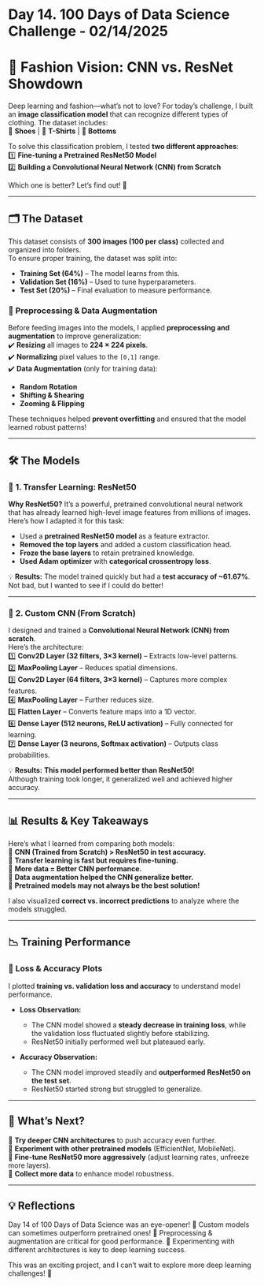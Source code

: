 # Day 14. 100 Days of Data Science Challenge - 02/14/2025

# 👕 Fashion Vision: CNN vs. ResNet Showdown  

Deep learning and fashion—what’s not to love? For today’s challenge, I built an **image classification model** that can recognize different types of clothing. The dataset includes:  
👟 **Shoes** | 👚 **T-Shirts** | 👖 **Bottoms**  

To solve this classification problem, I tested **two different approaches**:  
1️⃣ **Fine-tuning a Pretrained ResNet50 Model**  
2️⃣ **Building a Convolutional Neural Network (CNN) from Scratch**  

Which one is better? Let’s find out! 🚀  

---

## 🗂 The Dataset  
This dataset consists of **300 images (100 per class)** collected and organized into folders.  
To ensure proper training, the dataset was split into:  
- **Training Set (64%)** – The model learns from this.  
- **Validation Set (16%)** – Used to tune hyperparameters.  
- **Test Set (20%)** – Final evaluation to measure performance.  

### 🔹 Preprocessing & Data Augmentation  
Before feeding images into the models, I applied **preprocessing and augmentation** to improve generalization:  
✔️ **Resizing** all images to **224 × 224 pixels**.  
✔️ **Normalizing** pixel values to the `[0,1]` range.  
✔️ **Data Augmentation** (only for training data):  
   - **Random Rotation**  
   - **Shifting & Shearing**  
   - **Zooming & Flipping**  

These techniques helped **prevent overfitting** and ensured that the model learned robust patterns!  

---

## 🛠 The Models  

### 🔹 **1. Transfer Learning: ResNet50**  
**Why ResNet50?** It’s a powerful, pretrained convolutional neural network that has already learned high-level image features from millions of images.  
Here’s how I adapted it for this task:  
- Used a **pretrained ResNet50 model** as a feature extractor.  
- **Removed the top layers** and added a custom classification head.  
- **Froze the base layers** to retain pretrained knowledge.  
- **Used Adam optimizer** with **categorical crossentropy loss**.  

💡 **Results:** The model trained quickly but had a **test accuracy of ~61.67%**. Not bad, but I wanted to see if I could do better!  

---

### 🔹 **2. Custom CNN (From Scratch)**  
I designed and trained a **Convolutional Neural Network (CNN) from scratch**.  
Here’s the architecture:  
1️⃣ **Conv2D Layer (32 filters, 3×3 kernel)** – Extracts low-level patterns.  
2️⃣ **MaxPooling Layer** – Reduces spatial dimensions.  
3️⃣ **Conv2D Layer (64 filters, 3×3 kernel)** – Captures more complex features.  
4️⃣ **MaxPooling Layer** – Further reduces size.  
5️⃣ **Flatten Layer** – Converts feature maps into a 1D vector.  
6️⃣ **Dense Layer (512 neurons, ReLU activation)** – Fully connected for learning.  
7️⃣ **Dense Layer (3 neurons, Softmax activation)** – Outputs class probabilities.  

💡 **Results:** **This model performed better than ResNet50!**  
Although training took longer, it generalized well and achieved higher accuracy.  

---

## 📊 Results & Key Takeaways  
Here’s what I learned from comparing both models:  
📌 **CNN (Trained from Scratch) > ResNet50 in test accuracy.**  
📌 **Transfer learning is fast but requires fine-tuning.**  
📌 **More data = Better CNN performance.**  
📌 **Data augmentation helped the CNN generalize better.**  
📌 **Pretrained models may not always be the best solution!**  

I also visualized **correct vs. incorrect predictions** to analyze where the models struggled.  

---

## 📉 Training Performance  
### 🔹 **Loss & Accuracy Plots**  
I plotted **training vs. validation loss and accuracy** to understand model performance.  

- **Loss Observation:**  
  - The CNN model showed a **steady decrease in training loss**, while the validation loss fluctuated slightly before stabilizing.  
  - ResNet50 initially performed well but plateaued early.  

- **Accuracy Observation:**  
  - The CNN model improved steadily and **outperformed ResNet50 on the test set**.  
  - ResNet50 started strong but struggled to generalize.  

---

## 🚀 What’s Next?  
🔹 **Try deeper CNN architectures** to push accuracy even further.  
🔹 **Experiment with other pretrained models** (EfficientNet, MobileNet).  
🔹 **Fine-tune ResNet50 more aggressively** (adjust learning rates, unfreeze more layers).  
🔹 **Collect more data** to enhance model robustness.  

---

## 💡 Reflections
Day 14 of 100 Days of Data Science was an eye-opener!
🔹 Custom models can sometimes outperform pretrained ones!
🔹 Preprocessing & augmentation are critical for good performance.
🔹 Experimenting with different architectures is key to deep learning success.

This was an exciting project, and I can’t wait to explore more deep learning challenges! 🚀
